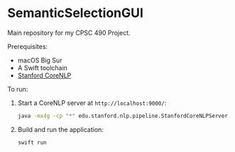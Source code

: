 # SemanticSelectionGUI

Main repository for my CPSC 490 Project.

Prerequisites:
- macOS Big Sur
- A Swift toolchain
- [Stanford CoreNLP](https://stanfordnlp.github.io/CoreNLP/)

To run:
1. Start a CoreNLP server at `http://localhost:9000/`:
     ```sh
     java -mx4g -cp "*" edu.stanford.nlp.pipeline.StanfordCoreNLPServer -port 9000 -timeout 60000
     ```
2. Build and run the application:
    ```sh
    swift run
    ```
